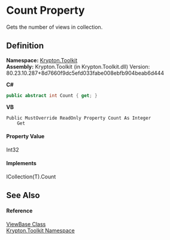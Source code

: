# Count Property


Gets the number of views in collection.



## Definition
**Namespace:** <a href="79d2eac2-21f4-54ff-7552-b20c33c30600.md">Krypton.Toolkit</a>  
**Assembly:** Krypton.Toolkit (in Krypton.Toolkit.dll) Version: 80.23.10.287+8d7660f9dc5efd033fabe008ebfb904beab6d444

**C#**
``` C#
public abstract int Count { get; }
```
**VB**
``` VB
Public MustOverride ReadOnly Property Count As Integer
	Get
```



#### Property Value
Int32

#### Implements
ICollection(T).Count  


## See Also


#### Reference
<a href="309ac2d8-bfc5-c1a7-ab6a-4f4cf86a1ba6.md">ViewBase Class</a>  
<a href="79d2eac2-21f4-54ff-7552-b20c33c30600.md">Krypton.Toolkit Namespace</a>  
